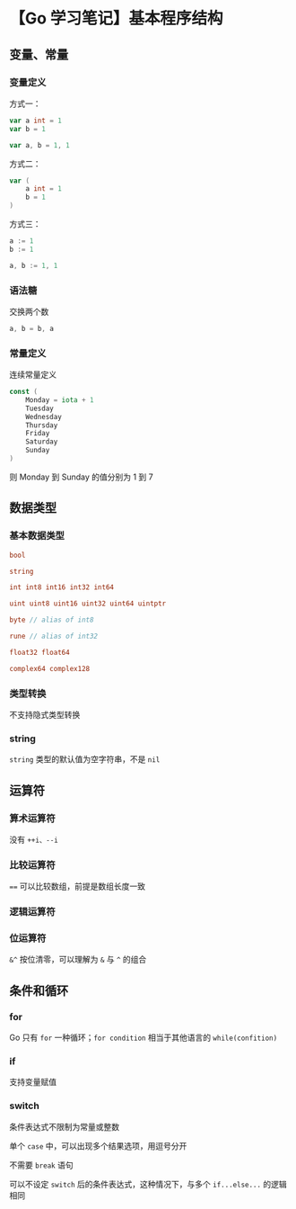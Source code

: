 # 【Go 学习笔记】基本程序结构


<!--more-->

## 变量、常量

### 变量定义

方式一：

```go
var a int = 1
var b = 1

var a, b = 1, 1
```

方式二：

```go
var (
    a int = 1
    b = 1
)
```

方式三：

```go
a := 1
b := 1

a, b := 1, 1
```

### 语法糖

交换两个数

```go
a, b = b, a
```

### 常量定义

连续常量定义

```go
const (
    Monday = iota + 1
    Tuesday
    Wednesday
    Thursday
    Friday
    Saturday
    Sunday
)
```

则 Monday 到 Sunday 的值分别为 1 到 7

## 数据类型

### 基本数据类型

```go
bool

string

int int8 int16 int32 int64

uint uint8 uint16 uint32 uint64 uintptr

byte // alias of int8

rune // alias of int32

float32 float64

complex64 complex128
```

### 类型转换

不支持隐式类型转换

### string

`string` 类型的默认值为空字符串，不是 `nil`

## 运算符

### 算术运算符

没有 `++i、--i`

### 比较运算符

`==` 可以比较数组，前提是数组长度一致

### 逻辑运算符

### 位运算符

`&^` 按位清零，可以理解为 `&` 与 `^` 的组合

## 条件和循环

### for

Go 只有 `for` 一种循环；`for condition` 相当于其他语言的 `while(confition)`

### if

支持变量赋值

### switch

条件表达式不限制为常量或整数

单个 `case` 中，可以出现多个结果选项，用逗号分开

不需要 `break` 语句

可以不设定 `switch` 后的条件表达式，这种情况下，与多个 `if...else...` 的逻辑相同

